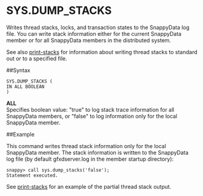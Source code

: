 # SYS.DUMP_STACKS

Writes thread stacks, locks, and transaction states to the SnappyData log file. You can write stack information either for the current SnappyData member or for all SnappyData members in the distributed system.

See also [print-stacks](../snappy_shell_reference/store-print-stacks.md) for information about writing thread stacks to standard out or to a specified file.

##Syntax

``` pre
SYS.DUMP_STACKS (
IN ALL BOOLEAN
)
```

**ALL**   
Specifies boolean value: "true" to log stack trace information for all SnappyData members, or "false" to log information only for the local SnappyData member.

##Example

This command writes thread stack information only for the local SnappyData member. The stack information is written to the SnappyData log file (by default <span class="ph filepath">gfxdserver.log</span> in the member startup directory):

``` pre
snappy> call sys.dump_stacks('false');
Statement executed.
```

See [print-stacks](../snappy_shell_reference/store-print-stacks.md) for an example of the partial thread stack output.


